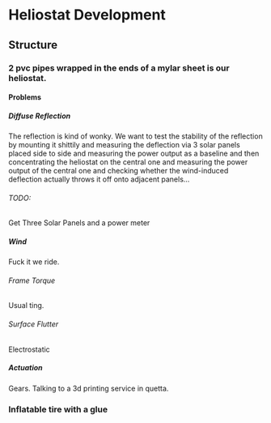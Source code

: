 # Heliostat Development

## Structure


### 2 pvc pipes wrapped in the ends of a mylar sheet is our heliostat.

#### Problems
##### Diffuse Reflection

The reflection is kind of wonky. We want to test the stability of the reflection by mounting it shittily 
and measuring the deflection via 3 solar panels placed side to side and measuring the power output as a baseline and then
concentrating the heliostat on the central one and measuring the power output of the central one and checking whether the
wind-induced deflection actually throws it off onto adjacent panels...

###### TODO:
Get Three Solar Panels and a power meter
    
##### Wind
Fuck it we ride.

###### Frame Torque
Usual ting.

###### Surface Flutter
Electrostatic


##### Actuation
Gears. Talking to a 3d printing service in quetta.

### Inflatable tire with a glue

